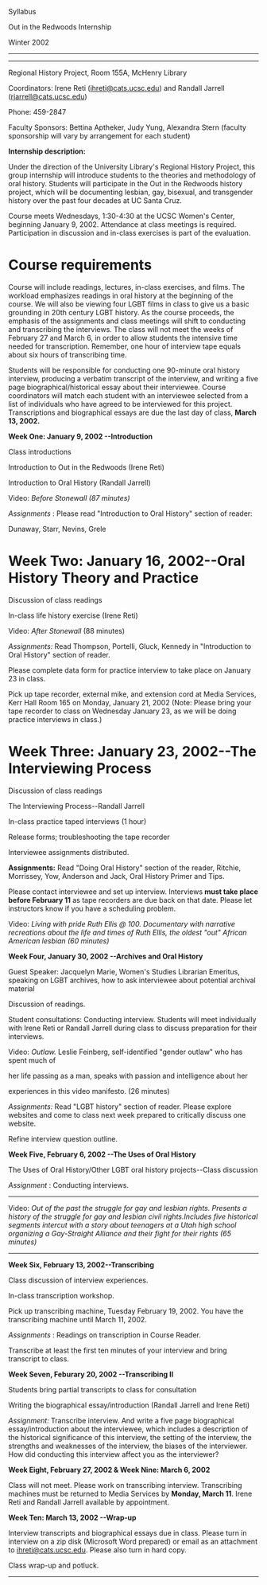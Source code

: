 Syllabus

Out in the Redwoods Internship

Winter 2002

** **

** **

Regional History Project, Room 155A, McHenry Library

Coordinators: Irene Reti ([ihreti@cats.ucsc.edu](mailto:ihreti@cats.ucsc.edu))
and Randall Jarrell ([rjarrell@cats.ucsc.edu](mailto:rjarrell@cats.ucsc.edu))

Phone: 459-2847

Faculty Sponsors: Bettina Aptheker, Judy Yung, Alexandra Stern (faculty
sponsorship will vary by arrangement for each student)



**Internship description:**

Under the direction of the University Library's Regional History Project, this
group internship will introduce students to the theories and methodology of
oral history. Students will participate in the Out in the Redwoods history
project, which will be documenting lesbian, gay, bisexual, and transgender
history over the past four decades at UC Santa Cruz.



Course meets Wednesdays, 1:30-4:30 at the UCSC Women's Center, beginning
January 9, 2002. Attendance at class meetings is required. Participation in
discussion and in-class exercises is part of the evaluation.



# Course requirements

Course will include readings, lectures, in-class exercises, and films. The
workload emphasizes readings in oral history at the beginning of the course.
We will also be viewing four LGBT films in class to give us a basic grounding
in 20th century LGBT history. As the course proceeds, the emphasis of the
assignments and class meetings will shift to conducting and transcribing the
interviews. The class will not meet the weeks of February 27 and March 6, in
order to allow students the intensive time needed for transcription. Remember,
one hour of interview tape equals about six hours of transcribing time.



Students will be responsible for conducting one 90-minute oral history
interview, producing a verbatim transcript of the interview, and writing a
five page biographical/historical essay about their interviewee. Course
coordinators will match each student with an interviewee selected from a list
of individuals who have agreed to be interviewed for this project.
Transcriptions and biographical essays are due the last day of class, **March
13, 2002.**





**Week One: January 9, 2002 --Introduction**

Class introductions

Introduction to Out in the Redwoods (Irene Reti)

Introduction to Oral History (Randall Jarrell)

Video: _Before Stonewall (87 minutes)_



_Assignments_ : Please read "Introduction to Oral History" section of reader:

Dunaway, Starr, Nevins, Grele



# Week Two: January 16, 2002--Oral History Theory and Practice

Discussion of class readings

In-class life history exercise (Irene Reti)

Video: _After Stonewall_ (88 minutes)



_Assignments:_ Read Thompson, Portelli, Gluck, Kennedy in  "Introduction to
Oral History" section of reader.

Please complete data form for practice interview to take place on January 23
in class.



Pick up tape recorder, external mike, and extension cord at Media Services,
Kerr Hall Room 165 on Monday, January 21, 2002 (Note: Please bring your tape
recorder to class on Wednesday January 23, as we will be doing practice
interviews in class.)



# Week Three: January 23, 2002--The Interviewing Process

Discussion of class readings

The Interviewing Process--Randall Jarrell

In-class practice taped interviews (1 hour)

Release forms; troubleshooting the tape recorder

Interviewee assignments distributed.



**Assignments:** Read  "Doing Oral History" section of the reader, Ritchie,
Morrissey, Yow, Anderson and Jack, Oral History Primer and Tips.

Please contact interviewee and set up interview. Interviews **must take place
before February 11** as tape recorders are due back on that date. Please let
instructors know if you have a scheduling problem.



Video: _Living with pride Ruth Ellis @ 100. Documentary with narrative
recreations about the life and times of Ruth Ellis, the oldest "out" African
American lesbian (60 minutes)_



**Week Four, January 30, 2002 --Archives and Oral History**

Guest Speaker: Jacquelyn Marie, Women's Studies Librarian Emeritus, speaking
on LGBT archives, how to ask interviewee about potential archival material

Discussion of readings.

Student consultations: Conducting interview. Students will meet individually
with Irene Reti or Randall Jarrell during class to discuss preparation for
their interviews.



Video: _Outlaw._ Leslie Feinberg, self-identified  "gender outlaw" who has
spent much of

her life passing as a man, speaks with passion and intelligence about her

experiences in this video manifesto. (26 minutes)



_Assignments:_ Read  "LGBT history" section of reader. Please explore websites
and come to class next week prepared to critically discuss one website.

Refine interview question outline.



**Week Five, February 6, 2002 --The Uses of Oral History**

The Uses of Oral History/Other LGBT oral history projects--Class discussion



_Assignment_ : Conducting interviews.

** **

Video: _Out of the past the struggle for gay and lesbian rights. Presents a
history of the struggle for gay and lesbian civil rights.Includes five
historical segments intercut with a story about teenagers at a Utah high
school organizing a Gay-Straight Alliance and their fight for their rights (65
minutes)_

** **

**Week Six, February 13, 2002--Transcribing**

Class discussion of interview experiences.

In-class transcription workshop.



Pick up transcribing machine, Tuesday February 19, 2002. You have the
transcribing machine until March 11, 2002.



_Assignments_ : Readings on transcription in Course Reader.

Transcribe at least the first ten minutes of your interview and bring
transcript to class.



**Week Seven, Feburary 20, 2002 --Transcribing II**

Students bring partial transcripts to class for consultation

Writing the biographical essay/introduction (Randall Jarrell and Irene Reti)



_Assignment:_ Transcribe interview. And write a five page biographical
essay/introduction about the interviewee, which includes a description of the
historical significance of this interview, the setting of the interview, the
strengths and weaknesses of the interview, the biases of the interviewer. How
did conducting this interview affect you as the interviewer?



**Week Eight, February 27, 2002 & Week Nine: March 6, 2002**

Class will not meet. Please work on transcribing interview. Transcribing
machines must be returned to Media Services by **Monday, March 11**. Irene
Reti and Randall Jarrell available by appointment.



**Week Ten: March 13, 2002 --Wrap-up**

Interview transcripts and biographical essays due in class. Please turn in
interview on a zip disk (Microsoft Word prepared) or email as an attachment to
[ihreti@cats.ucsc.edu](mailto:ihreti@cats.ucsc.edu). Please also turn in hard
copy.



Class wrap-up and potluck.



** **



